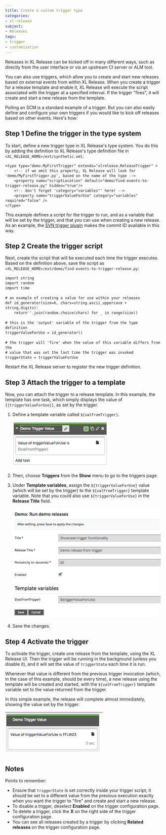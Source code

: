 ```yaml
---
title: Create a custom trigger type
categories:
- xl-release
subject:
- Releases
tags:
- trigger
- customization
---
```


Releases in XL Release can be kicked off in many different ways, such as directly from the user interface or via an upstream CI server or ALM tool.

You can also use triggers, which allow you to create and start new releases based on external events from within XL Release. When you create a trigger for a release template and enable it, XL Release will execute the script associated with the trigger at a specified interval. If the trigger "fires", it will create and start a new release from the template.

Polling an SCM is a standard example of a trigger. But you can also easily define and configure your own triggers if you would like to kick off releases based on other events. Here's how:

## Step 1 Define the trigger in the type system

To start, define a new trigger type in XL Release's type system. You do this by adding the definition to XL Release's type definition file in `<XL_RELEASE_HOME>/ext/synthetic.xml`:

    <type type="demo.MyFirstTrigger" extends="xlrelease.ReleaseTrigger" >
        <!-- if we omit this property, XL Release will look for 'demo/MyFirstTrigger.py', based on the name of the type -->
        <property name="scriptLocation" default="demo/find-events-to-trigger-release.py" hidden="true"/>
        <!-- don't forget 'category="variables"' here! -->
        <property name="triggerValueForUse" category="variables" required="false" />
    </type>

This example defines a script for the trigger to run, and as a variable that will be set by the trigger, and that you can use when creating a new release. As an example, the [SVN trigger plugin](/xl-release/concept/introduction-to-the-xl-release-svn-trigger-plugin.html) makes the commit ID available in this way.

## Step 2 Create the trigger script

Next, create the script that will be executed each time the trigger executes. Based on the definition above, save the script as `<XL_RELEASE_HOME>/ext/demo/find-events-to-trigger-release.py`:

    import string
    import random
    import time

    # an example of creating a value for use within your releases
    def id_generator(size=6, chars=string.ascii_uppercase + string.digits):
        return''.join(random.choice(chars) for _ in range(size))

    # this is the 'output' variable of the trigger from the type definition
    triggerValueForUse = id_generator()

    # the trigger will 'fire' when the value of this variable differs from the
    # value that was set the last time the trigger was invoked
    triggerState = triggerValueForUse

Restart the XL Release server to register the new trigger definition.

## Step 3 Attach the trigger to a template

Now, you can attach the trigger to a release template. In this example, the template has one task, which simply displays the value of `{{triggerValueForUse}}`, as set by the trigger.

1. Define a template variable called `${valFromTrigger}`.

    ![Template variable](../images/task-to-showcase-value.png)

1. Then, choose **Triggers** from the **Show** menu to go to the triggers page.
1. Under **Template variables**, assign the `${triggerValueForUse}` value (which will be set by the trigger) to the `${valFromTrigger}` template variable. Note that you could also use `${triggerValueForUse}` in the **Release Title** field.

    ![Trigger definition](../images/trigger-definition.png)

1. Save the changes.

## Step 4 Activate the trigger

To activate the trigger, create one release from the template, using the XL Release UI. Then the trigger will be running in the background (unless you disable it), and it will set the value of `triggerState` each time it is run.

Whenever that value is different from the previous trigger invocation (which, in the case of this example, should be every time), a new release using the template will be created and started, with the `${valFromTrigger}` template variable set to the value returned from the trigger.

In this simple example, the release will complete almost immediately, showing the value set by the trigger:

![Value set by target](../images/values-from-trigger-executing.png)

## Notes

Points to remember:

* Ensure that `triggerState` is set correctly inside your trigger script; it should be set to a different value from the previous execution exactly when you want the trigger to "fire" and create and start a new release.
* To disable a trigger, deselect **Enabled** on the trigger configuration page.
* To delete a trigger, click the **X** on the right side of the trigger configuration page.
* You can see all releases created by a trigger by clicking **Related releases** on the trigger configuration page.
